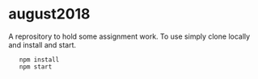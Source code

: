 # august2018
A reprository to hold some assignment work.  To use simply clone locally and install and start.

```
   npm install
   npm start
```   
   
